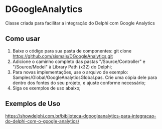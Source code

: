 # DGoogleAnalytics
Classe criada para facilitar a integração do Delphi com Google Analytics

## Como usar

1. Baixe o código para sua pasta de componentes:
git clone https://github.com/sismais/DGoogleAnalytics.git
2. Adicione o caminho completo das pastas "/Source/Controller" e "/Source/Model" à Library Path (x32) do Delphi;
3. Para novas implementações, use o arquivo de exemplo: Samples/Global/GoogleAnalyticsGlobal.pas. 
Crie uma cópia dele para dentro dos fontes do seu projeto, e ajuste conforme necessário;
4. Siga os exemplos de uso abaixo;

## Exemplos de Uso
https://showdelphi.com.br/biblioteca-dgoogleanalytics-para-integracao-do-delphi-com-o-google-analytics/
